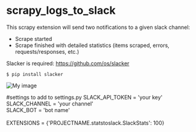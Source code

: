 # scrapy_logs_to_slack
This scrapy extension will send two notifications to a given slack channel:<br>
  - Scrape started<br>
  - Scrape finished with detailed statistics (items scraped, errors, requests/responses, etc.)<br>

Slacker is required: https://github.com/os/slacker

    $ pip install slacker

![My image](https://raw.githubusercontent.com/ericvalente/scrapy_logs_to_slack/master/slack_example.png)

#settings to add to settings.py
SLACK_API_TOKEN = 'your key' <br>
SLACK_CHANNEL = 'your channel' <br>
SLACK_BOT = 'bot name' <br>
<br>
EXTENSIONS = {'PROJECTNAME.statstoslack.SlackStats': 100}


